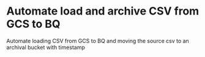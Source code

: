# Automate load and archive CSV from GCS to BQ
Automate loading CSV from GCS to BQ and moving the source csv to an archival bucket with timestamp
